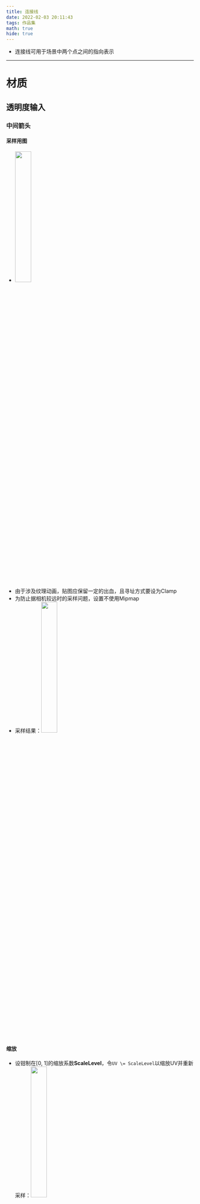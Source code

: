 ```yaml
---
title: 连接线
date: 2022-02-03 20:11:43
tags: 作品集
math: true
hide: true
---
```

- 连接线可用于场景中两个点之间的指向表示

***

# 材质
## 透明度输入
### 中间箭头
#### 采样用图
- <img src = '/ConnectLine/Arrow.png' width='30%'>
- 由于涉及纹理动画，贴图应保留一定的出血，且寻址方式要设为Clamp
- 为防止据相机较远时的采样问题，设置不使用Mipmap
- 采样结果：<img src = '/ConnectLine/InitSample.png' width='30%'>

#### 缩放
- 设钳制在[0, 1]的缩放系数**ScaleLevel**，令`UV \= ScaleLevel`以缩放UV并重新采样：<img src = '/ConnectLine/UVScale.png' width='30%'>

#### V方向偏移
- 缩放后为保证箭头仍位于V方向的中间，需进行偏移
- 缩放后UV在V方向的最大值为`VMax = 1.0 / ScaleLevel`，则应该将箭头向下移动`VMax / 2 - 0.5`个单位，即V方向的偏移量为`VOffset = -(VMax / 2 - 0.5)`：<img src = '/ConnectLine/VOffset.png' width='30%'>

#### U方向偏移
- 为表示连接线的指向性，需要使箭头在U方向进行纹理动画
- 缩放后UV在U方向的最大值为`UMax = 1.0 / ScaleLevel`，则U方向箭头的移动范围为`[-1, UMax]`
- 为控制箭头的移动速度，则利用`NormalizedTime = frac(Time * MovSpeed)`做循环动画
- 综上，得到U方向的偏移量为`UOffset = NormalizedTime * -(UMax + 1) + 1`
- 偏移后的结果：<img src = '/ConnectLine/UOffset.gif' width='30%'>

### 两侧线段
#### 采样用图
- 两侧线段使用一张Ramp图即可，方便控制：<img src = '/ConnectLine/ArrowRamp.png' width='30%'>
- 采样结果：<img src = '/ConnectLine/RampSample.png' width='30%'>

#### 旋转
- UE中实现该效果时，习惯以X轴方向为前向，故需要将Ramp图逆时针旋转90°
- 这里利用二维旋转矩阵对UV进行变换，即$\dbinom{U'}{V'} = \begin{bmatrix} cos\alpha & -sin\alpha \\ sin\alpha & cos\alpha \end{bmatrix} \dbinom{U}{V}$
- 由于我们需要以UV中心旋转，所以需要先令`UV -= float2(0.5, 0.5)`使移动到中心处，然后对U和V分量分别进行点乘以完成上述的矩阵乘法操作，最后再令`UV += float2(0.5, 0.5)`移回原位
- **旋转前应进行所需的缩放和平移操作**，这里先展示单独旋转的结果：<img src = '/ConnectLine/RampRot.png' width='30%'>

#### V方向缩放
- 两侧线段由宽变窄，首先通过缩放来实现该效果
- 设线段末端宽度占比为`EndPercent`∈[0, 1]
- 得到V方向缩放量`VScale = UV.x * (EndPercent - 1) + 1`，使得缩放由1变为EndPercent
- 令`UV \= float2(1.0, VScale)`以缩放UV：<img src = '/ConnectLine/RampScale.png' width='30%'>

#### V方向偏移
- 对线段在V方向进行偏移以修正缩放的结果
- 与箭头的偏移处理相似，由于缩放的最大值为`VMax = 1.0 / VScale`，故偏移量为`VOffset = -(VMax / 2 - 0.5)`
- 令`UV += float2(0, VOffset)`：<img src = '/ConnectLine/RampOffset.png' width='30%'>
  
### V方向透明度渐变
#### 箭头和两侧线段的叠加
- 将上述箭头和线段的结算结果做加法：<img src = '/ConnectLine/ArrowRampAdd.gif' width='30%'>

#### 渐变
- 为防止连接线两端过于生硬，添加渐变效果；这里利用两个SmoothStep相减的方式来实现：<img src = '/ConnectLine/VGradient.png' width='30%'>
- 将渐变与之前的叠加结果相乘：<img src = '/ConnectLine/ArrowRampAddGradient.gif' width='30%'>

## 颜色输入
- 将所需要设置的颜色乘上明度控制以及饱和度控制，作为自发光颜色即可
- 结合之前的透明度输入得到结果：<img src = '/ConnectLine/ColorInput.gif' width='30%'>

## 顶点偏移输入
- 连接线应为起点和终点之间的一条曲线，这里使用抛物线来表示
- 这里应用的抛物线公式为$f(x) = \frac{(x-a)^2-a^2}{-2b}$，其中a应设置为起终点距离的一半；b控制抛物线的弯曲程度
- 由于连接线后续通过缩放进行延长，因此这里的a为初始Mesh的尺寸的一半，如可设为50个单位长度
- b可设置为`1.0 / BendLevel`，**BendLevel**可设为弯曲度的调整参数
- x可设置为每个顶点的局部坐标；最后得到的f(x)作为z分量应用在顶点偏移即可
- 调整**BendLevel**的结果：<img src = '/ConnectLine/BendLevel.gif' width='50%'>

***

# 模型
- 基础模型使用一张UE中100*100单位大小的平面即可，但由于需要弯曲，因此需要在X方向上进行细分；令由于需配合材质中顶点输入的抛物线计算，将模型的轴心设为一侧的中点
- <img src = '/ConnectLine/ArrowPlane.png' width='30%'>

***

# 蓝图
- <img src = '/ConnectLine/BP.png' width='100%'>
- 其中ArrowHeight为模型的宽度，一般设为100个单位；Aspect为连接线的长宽比

***

# 最终效果
<img src = '/ConnectLine/Result.gif' width='100%'>